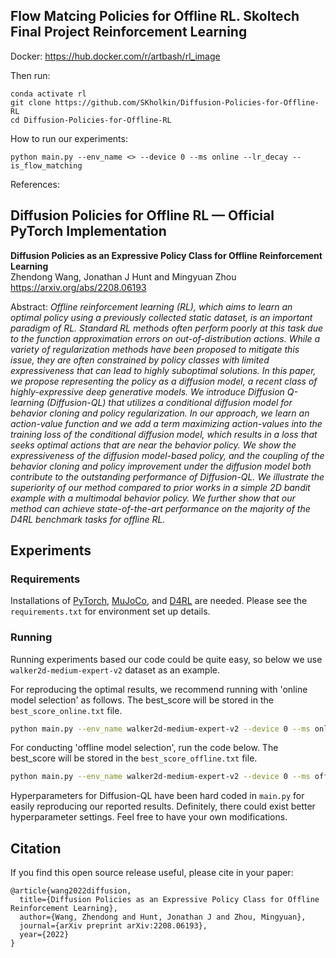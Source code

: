 ## Flow Matcing Policies for Offline RL. Skoltech Final Project Reinforcement Learning

Docker: https://hub.docker.com/r/artbash/rl_image

Then run:
```
conda activate rl
git clone https://github.com/SKholkin/Diffusion-Policies-for-Offline-RL
cd Diffusion-Policies-for-Offline-RL
```

How to run our experiments:

```
python main.py --env_name <> --device 0 --ms online --lr_decay --is_flow_matching
```

References:



## Diffusion Policies for Offline RL &mdash; Official PyTorch Implementation

**Diffusion Policies as an Expressive Policy Class for Offline Reinforcement Learning**<br>
Zhendong Wang, Jonathan J Hunt and Mingyuan Zhou <br>
https://arxiv.org/abs/2208.06193 <br>

Abstract: *Offline reinforcement learning (RL), which aims to learn an optimal policy using a previously collected static dataset,
is an important paradigm of RL. Standard RL methods often perform poorly at this task due to the function approximation errors on
out-of-distribution actions. While a variety of regularization methods have been proposed to mitigate this issue, they are often
constrained by policy classes with limited expressiveness that can lead to highly suboptimal solutions. In this paper, we propose
representing the policy as a diffusion model, a recent class of highly-expressive deep generative models. We introduce Diffusion
Q-learning (Diffusion-QL) that utilizes a conditional diffusion model for behavior cloning and policy regularization. 
In our approach, we learn an action-value function and we add a term maximizing action-values into the training loss of the conditional diffusion model,
which results in a loss that seeks optimal actions that are near the behavior policy. We show the expressiveness of the diffusion model-based policy,
and the coupling of the behavior cloning and policy improvement under the diffusion model both contribute to the outstanding performance of Diffusion-QL.
We illustrate the superiority of our method compared to prior works in a simple 2D bandit example with a multimodal behavior policy.
We further show that our method can achieve state-of-the-art performance on the majority of the D4RL benchmark tasks for offline RL.*

## Experiments

### Requirements
Installations of [PyTorch](https://pytorch.org/), [MuJoCo](https://github.com/deepmind/mujoco), and [D4RL](https://github.com/Farama-Foundation/D4RL) are needed. Please see the ``requirements.txt`` for environment set up details.

### Running
Running experiments based our code could be quite easy, so below we use `walker2d-medium-expert-v2` dataset as an example. 

For reproducing the optimal results, we recommend running with 'online model selection' as follows. 
The best_score will be stored in the `best_score_online.txt` file.
```.bash
python main.py --env_name walker2d-medium-expert-v2 --device 0 --ms online --lr_decay
```

For conducting 'offline model selection', run the code below. The best_score will be stored in the `best_score_offline.txt` file.
```.bash
python main.py --env_name walker2d-medium-expert-v2 --device 0 --ms offline --lr_decay --early_stop
```

Hyperparameters for Diffusion-QL have been hard coded in `main.py` for easily reproducing our reported results. 
Definitely, there could exist better hyperparameter settings. Feel free to have your own modifications. 

## Citation

If you find this open source release useful, please cite in your paper:
```
@article{wang2022diffusion,
  title={Diffusion Policies as an Expressive Policy Class for Offline Reinforcement Learning},
  author={Wang, Zhendong and Hunt, Jonathan J and Zhou, Mingyuan},
  journal={arXiv preprint arXiv:2208.06193},
  year={2022}
}
```

